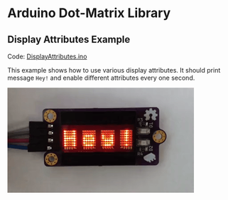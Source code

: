 # Arduino Dot-Matrix Library

## Display Attributes Example

Code: [DisplayAttributes.ino](/examples/DisplayAttributes/DisplayAttributes.ino)

This example shows how to use various display attributes. It should print message `Hey!` and enable different attributes every one second.

![Display attributes demo GIF](../img/attributes.gif)